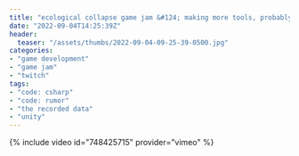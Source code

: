 ```yaml
---
title: "ecological collapse game jam &#124; making more tools, probably &#124; day 3"
date: "2022-09-04T14:25:39Z"
header:
  teaser: "/assets/thumbs/2022-09-04-09-25-39-0500.jpg"
categories:
- "game development"
- "game jam"
- "twitch"
tags:
- "code: csharp"
- "code: rumor"
- "the recorded data"
- "unity"
---
```

{% include video id="748425715" provider="vimeo" %}
